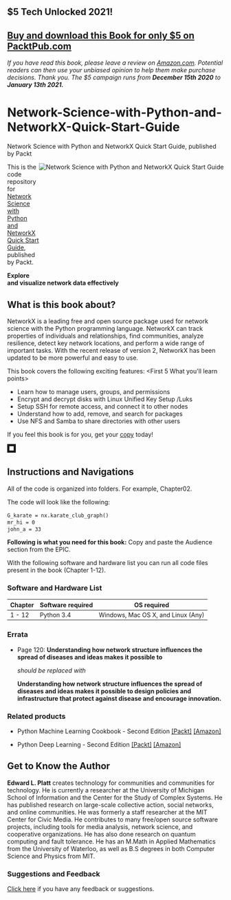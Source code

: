 ## $5 Tech Unlocked 2021!
[Buy and download this Book for only $5 on PacktPub.com](https://www.packtpub.com/product/network-science-with-python-and-networkx-quick-start-guide/9781789955316)
-----
*If you have read this book, please leave a review on [Amazon.com](https://www.amazon.com/gp/product/1789955319).     Potential readers can then use your unbiased opinion to help them make purchase decisions. Thank you. The $5 campaign         runs from __December 15th 2020__ to __January 13th 2021.__*

# Network-Science-with-Python-and-NetworkX-Quick-Start-Guide
Network Science with Python and NetworkX Quick Start Guide, published by Packt

<a href="https://prod.packtpub.com/in/big-data-and-business-intelligence/network-science-python-and-networkx-quick-start-guide?utm_source=github&utm_medium=repository&utm_campaign=9781789955316"><img src="https://prod.packtpub.com/media/catalog/product/cache/e4d64343b1bc593f1c5348fe05efa4a6/1/2/12345_mockup_cover_b13067.png" alt="Network Science with Python and NetworkX Quick Start Guide" height="256px" align="right"></a>

This is the code repository for [Network Science with Python and NetworkX Quick Start Guide](https://prod.packtpub.com/in/big-data-and-business-intelligence/network-science-python-and-networkx-quick-start-guide?utm_source=github&utm_medium=repository&utm_campaign=9781789955316), published by Packt.

**Explore and visualize network data effectively**

## What is this book about?
NetworkX is a leading free and open source package used for network science with the Python programming language. NetworkX can track properties of individuals and relationships, find communities, analyze resilience, detect key network locations, and perform a wide range of important tasks. With the recent release of version 2, NetworkX has been updated to be more powerful and easy to use.

This book covers the following exciting features: <First 5 What you'll learn points>
* Learn how to manage users, groups, and permissions
* Encrypt and decrypt disks with Linux Unified Key Setup /Luks
* Setup SSH for remote access, and connect it to other nodes
* Understand how to add, remove, and search for packages
* Use NFS and Samba to share directories with other users

If you feel this book is for you, get your [copy](https://www.amazon.com/dp/1789955319) today!

<a href="https://www.packtpub.com/?utm_source=github&utm_medium=banner&utm_campaign=GitHubBanner"><img src="https://raw.githubusercontent.com/PacktPublishing/GitHub/master/GitHub.png" 
alt="https://www.packtpub.com/" border="5" /></a>


## Instructions and Navigations
All of the code is organized into folders. For example, Chapter02.

The code will look like the following:
```
G_karate = nx.karate_club_graph()
mr_hi = 0
john_a = 33

```

**Following is what you need for this book:**
Copy and paste the Audience section from the EPIC.

With the following software and hardware list you can run all code files present in the book (Chapter 1-12).

### Software and Hardware List

| Chapter  | Software required                   | OS required                        |
| -------- | ------------------------------------| -----------------------------------|
| 1 - 12   |Python 3.4                           | Windows, Mac OS X, and Linux (Any) |


### Errata
* Page 120: **Understanding how network structure influences the spread of diseases and ideas makes it possible to**

     _should be replaced with_ 

    **Understanding how network structure influences the spread of diseases and ideas makes it possible to design policies and infrastructure that protect against disease and      encourage innovation.**

### Related products <Other books you may enjoy>
* Python Machine Learning Cookbook - Second Edition [[Packt]](https://prod.packtpub.com/in/big-data-and-business-intelligence/python-machine-learning-cookbook-second-edition-0?utm_source=github&utm_medium=repository&utm_campaign=9781789808452) [[Amazon]](https://www.amazon.com/dp/1789808456)

* Python Deep Learning - Second Edition [[Packt]](https://prod.packtpub.com/in/big-data-and-business-intelligence/python-deep-learning-second-edition?utm_source=github&utm_medium=repository&utm_campaign=9781789348460) [[Amazon]](https://www.amazon.com/dp/1789348463)

## Get to Know the Author
**Edward L. Platt**
creates technology for communities and communities for technology. He is currently a researcher at the University of Michigan School of Information and the Center for the Study of Complex Systems. He has published research on large-scale collective action, social networks, and online communities. He was formerly a staff researcher at the MIT Center for Civic Media. He contributes to many free/open source software projects, including tools for media analysis, network science, and cooperative organizations. He has also done research on quantum computing and fault tolerance. He has an M.Math in Applied Mathematics from the University of Waterloo, as well as B.S degrees in both Computer Science and Physics from MIT.


### Suggestions and Feedback
[Click here](https://docs.google.com/forms/d/e/1FAIpQLSdy7dATC6QmEL81FIUuymZ0Wy9vH1jHkvpY57OiMeKGqib_Ow/viewform) if you have any feedback or suggestions.
